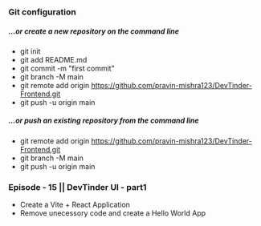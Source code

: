 ### Git configuration
##### …or create a new repository on the command line
- git init
- git add README.md
- git commit -m "first commit"
- git branch -M main
- git remote add origin https://github.com/pravin-mishra123/DevTinder-Frontend.git
- git push -u origin main

##### …or push an existing repository from the command line
- git remote add origin https://github.com/pravin-mishra123/DevTinder-Frontend.git
- git branch -M main
- git push -u origin main

### Episode - 15 || DevTinder UI - part1
- Create a Vite + React Application
- Remove unecessory code and create a Hello World App
